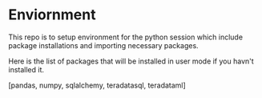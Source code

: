# Enviornment
This repo is to setup environment for the python session which include package installations and importing necessary packages.  

Here is the list of packages that will be installed in user mode if you havn't installed it. 

[pandas, numpy, sqlalchemy, teradatasql, teradataml]

